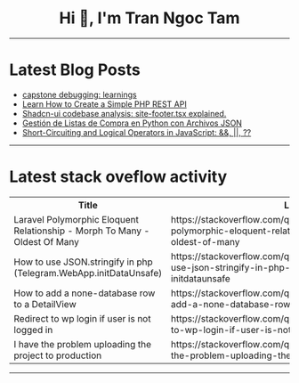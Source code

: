 <h1 align="center">Hi 👋, I'm Tran Ngoc Tam</h1>

---

# Latest Blog Posts 
<!-- BLOG-POST-LIST:START -->
- [capstone debugging: learnings](https://dev.to/ashleyd480/capstone-debugging-learnings-3495)
- [Learn How to Create a Simple PHP REST API](https://dev.to/ayas_tech_2b0560ee159e661/learn-how-to-create-a-simple-php-rest-api-185i)
- [Shadcn-ui codebase analysis: site-footer.tsx explained.](https://dev.to/ramunarasinga/shadcn-ui-codebase-analysis-site-footertsx-explained-2bgh)
- [Gestión de Listas de Compra en Python con Archivos JSON](https://dev.to/abrahanmaigua/gestion-de-listas-de-compra-en-python-con-archivos-json-3nh1)
- [Short-Circuiting and Logical Operators in JavaScript: &amp;&amp;, ||, ??](https://dev.to/atenajoon/short-circuiting-and-logical-operators-in-javascript--13eh)
<!-- BLOG-POST-LIST:END -->

---

# Latest stack oveflow activity
<table>
  <tr><th>Title</th><th>Link</th></tr>
  <!-- STACKOVERFLOW:START --><tr><td>Laravel Polymorphic Eloquent Relationship - Morph To Many - Oldest Of Many</td><td>https://stackoverflow.com/questions/78594090/laravel-polymorphic-eloquent-relationship-morph-to-many-oldest-of-many</td></tr><tr><td>How to use JSON.stringify in php &lpar;Telegram.WebApp.initDataUnsafe&rpar;</td><td>https://stackoverflow.com/questions/78594050/how-to-use-json-stringify-in-php-telegram-webapp-initdataunsafe</td></tr><tr><td>How to add a none-database row to a DetailView</td><td>https://stackoverflow.com/questions/78593892/how-to-add-a-none-database-row-to-a-detailview</td></tr><tr><td>Redirect to wp login if user is not logged in</td><td>https://stackoverflow.com/questions/78593789/redirect-to-wp-login-if-user-is-not-logged-in</td></tr><tr><td>I have the problem uploading the project to production</td><td>https://stackoverflow.com/questions/78593646/i-have-the-problem-uploading-the-project-to-production</td></tr><!-- STACKOVERFLOW:END -->
</table>

---


